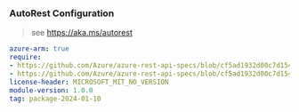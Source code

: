 ### AutoRest Configuration

> see https://aka.ms/autorest

``` yaml
azure-arm: true
require:
- https://github.com/Azure/azure-rest-api-specs/blob/cf5ad1932d00c7d15497705ad6b71171d3d68b1e/specification/fist/resource-manager/readme.md
- https://github.com/Azure/azure-rest-api-specs/blob/cf5ad1932d00c7d15497705ad6b71171d3d68b1e/specification/fist/resource-manager/readme.go.md
license-header: MICROSOFT_MIT_NO_VERSION
module-version: 1.0.0
tag: package-2024-01-10
```